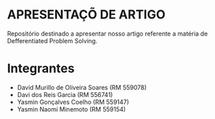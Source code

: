 # APRESENTAÇÕ DE ARTIGO
Repositório destinado a apresentar nosso artigo referente a matéria de Defferentiated Problem Solving. 

# Integrantes
- David Murillo de Oliveira Soares (RM 559078)
- Davi dos Reis Garcia (RM 556741)
- Yasmin Gonçalves Coelho (RM 559147)
- Yasmin Naomi Minemoto (RM 559154)
